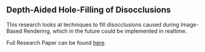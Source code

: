 ## Depth-Aided Hole-Filling of Disocclusions

This research looks at techniques to fill disocclusions caused during Image-Based Rendering, which in the future could be implemented in realtime.

Full Research Paper can be found [here](https://www.linkedin.com/in/noah-wenck/overlay/projects/1909324452/multiple-media-viewer/?profileId=ACoAADi8iX0Baahd16WwY0uvvXWzJfwgCCbsfb4&treasuryMediaId=1716823916246).

